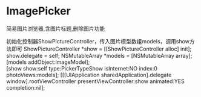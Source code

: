# ImagePicker
简易图片浏览器,含图片标题,删除图片功能

初始化控制器ShowPictureController，传入图片模型数组models，调用show方法即可
ShowPictureController *show = [[ShowPictureController alloc] init];
show.delegate = self; 
NSMutableArray *models = [NSMutableArray array];
[models addObject:imageModel];    
[show show:self type:PickerTypeShow isInternet:NO index:0 photoViews:models];
[[[UIApplication sharedApplication].delegate window].rootViewController presentViewController:show animated:YES completion:nil];


